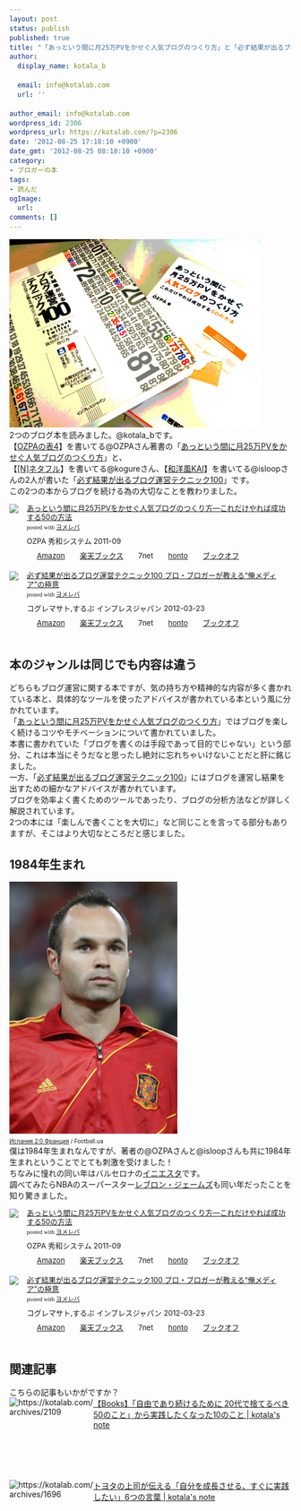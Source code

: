 ```yaml
---
layout: post
status: publish
published: true
title: "「あっという間に月25万PVをかせぐ人気ブログのつくり方」と「必ず結果が出るブログ運営テクニック100」を読んで、同世代に刺激を貰った！"
author:
  display_name: kotala_b

  email: info@kotalab.com
  url: ''

author_email: info@kotalab.com
wordpress_id: 2306
wordpress_url: https://kotalab.com/?p=2306
date: '2012-08-25 17:18:10 +0900'
date_gmt: '2012-08-25 08:18:10 +0900'
category:
- ブロガーの本
tags:
- 読んだ
ogImage:
  url:
comments: []
---
```

<p><a href="/wp-content/uploads/blogbook_120825.jpg" target="_blank"><img src="/wp-content/uploads/blogbook_120825.jpg" alt="" title="blogbook_120825" width="448" height="336" class="alignnone size-full wp-image-2322" /></a><br />
2つのブログ本を読みました。@kotala_bです。<br />
【<a href="http://ozpa-h4.com/" target="_blank">OZPAの表4</a>】を書いてる@OZPAさん著書の「<a href="https://www.amazon.co.jp/exec/obidos/asin/4798030724/same-22/" rel="nofollow" name="booklink" target="_blank">あっという間に月25万PVをかせぐ人気ブログのつくり方</a>」と、<br />
【<a href="http://netafull.net/" target="_blank">[N]ネタフル</a>】を書いてる@kogureさん、【<a href="https://wayohoo.com/" target="_blank">和洋風KAI</a>】を書いてる@isloopさんの2人が書いた「<a href="https://www.amazon.co.jp/exec/obidos/asin/4844331779/same-22/" rel="nofollow" name="booklink" target="_blank">必ず結果が出るブログ運営テクニック100</a>」です。<br />
この2つの本からブログを続ける為の大切なことを教わりました。<br />
</p>
<!--more-->
<div class="booklink-box" style="text-align:left;padding-bottom:20px;font-size:small;/zoom: 1;overflow: hidden;">
<div class="booklink-image" style="float:left;margin:0 15px 10px 0;"><a href="https://www.amazon.co.jp/exec/obidos/asin/4798030724/same-22/" name="booklink" rel="nofollow" target="_blank"><img src="https://images-fe.ssl-images-amazon.com/images/I/411tutU%2B3dL._SL160_.jpg" style="border: none;" /></a></div>
<div class="booklink-info" style="line-height:120%;/zoom: 1;overflow: hidden;">
<div class="booklink-name" style="margin-bottom:10px;line-height:120%"><a href="https://www.amazon.co.jp/exec/obidos/asin/4798030724/same-22/" rel="nofollow" name="booklink" target="_blank">あっという間に月25万PVをかせぐ人気ブログのつくり方―これだけやれば成功する50の方法</a>
<div class="booklink-powered-date" style="font-size:8pt;margin-top:5px;font-family:verdana;line-height:120%">posted with <a href="https://yomereba.com" target="_blank">ヨメレバ</a></div>
</div>
<div class="booklink-detail" style="margin-bottom:5px;">OZPA 秀和システム 2011-09    </div>
<div class="booklink-link2" style="margin-top:10px;">
<div class="shoplinkamazon" style="display:inline;margin-right:5px;background: url('https://img.yomereba.com/tam_y.gif') 0 0 no-repeat;padding: 2px 0 2px 18px;white-space: nowrap;"><a href="https://www.amazon.co.jp/exec/obidos/asin/4798030724/same-22/" rel="nofollow" target="_blank" title="アマゾン" >Amazon</a></div>
<div class="shoplinkrakuten" style="display:inline;margin-right:5px;background: url('https://img.yomereba.com/tam_y.gif') 0 -50px no-repeat;padding: 2px 0 2px 18px;white-space: nowrap;"><a href="https://hb.afl.rakuten.co.jp/hgc/0fa7afc8.bbfc196a.0fa7afc9.d56c38f1/?pc=http%3A%2F%2Fbooks.rakuten.co.jp%2Frb%2F11345255%2F%3Fscid%3Daf_ich_link_urltxt%26m%3Dhttp%3A%2F%2Fm.rakuten.co.jp%2Fev%2Fbook%2F" rel="nofollow" target="_blank" title="楽天ブックス" >楽天ブックス</a></div>
<div class="shoplinkseven" style="display:inline;margin-right:5px;background: url('https://img.yomereba.com/tam_y.gif') 0 -100px no-repeat;padding: 2px 0 2px 18px;white-space: nowrap;"><span class="removed_link" title="click.linksynergy.com/fs-bin/click?id=d2yYUp776R4&amp;subid=&amp;offerid=197738.1&amp;type=10&amp;tmpid=1787&amp;RD_PARM1=http%253A%252F%252Fwww.7netshopping.jp%252Fbooks%252Fsearch_result%252F%253Fctgy%253Dbooks%2526code%253D4798030724">7net</span></div>
<div class="shoplinkbk1" style="display:inline;margin-right:5px;background: url('https://img.yomereba.com/tam_y.gif') 0 -150px no-repeat;padding: 2px 0 2px 18px;white-space: nowrap;"><a href="https://ck.jp.ap.valuecommerce.com/servlet/referral?sid=2967684&pid=881104827&vc_url=http%3A%2F%2Fhonto.jp%2Fnetstore%2Fsearch_021_104798030724.html%3Fsrchf%3D1%26srchGnrNm%3D1" target="_blank" title="bk1" >honto</a></div>
<div class="shoplinkbookoff" style="display:inline;margin-right:5px;background: url('https://img.yomereba.com/tam_y.gif') 0 -200px no-repeat;padding: 2px 0 2px 18px;white-space: nowrap;"><a href="https://click.linksynergy.com/fs-bin/click?id=d2yYUp776R4&subid=&offerid=169505.1&type=10&tmpid=3677&RD_PARM1=http%253A%252F%252Fwww.bookoffonline.co.jp%252Fdisplay%252FL001%252Cbg%253D12%252Cq%253D9784798030722" rel="nofollow" target="_blank" title="ブックオフオンライン" >ブックオフ</a></div>
</div>
</div>
<div class="booklink-footer" style="clear: left"></div>
</div>
<div class="booklink-box" style="text-align:left;padding-bottom:20px;font-size:small;/zoom: 1;overflow: hidden;">
<div class="booklink-image" style="float:left;margin:0 15px 10px 0;"><a href="https://www.amazon.co.jp/exec/obidos/asin/4844331779/same-22/" name="booklink" rel="nofollow" target="_blank"><img src="https://images-fe.ssl-images-amazon.com/images/I/51hSOK1-1bL._SL160_.jpg" style="border: none;" /></a></div>
<div class="booklink-info" style="line-height:120%;/zoom: 1;overflow: hidden;">
<div class="booklink-name" style="margin-bottom:10px;line-height:120%"><a href="https://www.amazon.co.jp/exec/obidos/asin/4844331779/same-22/" rel="nofollow" name="booklink" target="_blank">必ず結果が出るブログ運営テクニック100 プロ・ブロガーが教える&ldquo;俺メディア&rdquo;の極意</a>
<div class="booklink-powered-date" style="font-size:8pt;margin-top:5px;font-family:verdana;line-height:120%">posted with <a href="https://yomereba.com" target="_blank">ヨメレバ</a></div>
</div>
<div class="booklink-detail" style="margin-bottom:5px;">コグレマサト,するぷ インプレスジャパン 2012-03-23    </div>
<div class="booklink-link2" style="margin-top:10px;">
<div class="shoplinkamazon" style="display:inline;margin-right:5px;background: url('https://img.yomereba.com/tam_y.gif') 0 0 no-repeat;padding: 2px 0 2px 18px;white-space: nowrap;"><a href="https://www.amazon.co.jp/exec/obidos/asin/4844331779/same-22/" rel="nofollow" target="_blank" title="アマゾン" >Amazon</a></div>
<div class="shoplinkrakuten" style="display:inline;margin-right:5px;background: url('https://img.yomereba.com/tam_y.gif') 0 -50px no-repeat;padding: 2px 0 2px 18px;white-space: nowrap;"><a href="https://hb.afl.rakuten.co.jp/hgc/0fa7afc8.bbfc196a.0fa7afc9.d56c38f1/?pc=http%3A%2F%2Fbooks.rakuten.co.jp%2Frb%2F11610899%2F%3Fscid%3Daf_ich_link_urltxt%26m%3Dhttp%3A%2F%2Fm.rakuten.co.jp%2Fev%2Fbook%2F" rel="nofollow" target="_blank" title="楽天ブックス" >楽天ブックス</a></div>
<div class="shoplinkseven" style="display:inline;margin-right:5px;background: url('https://img.yomereba.com/tam_y.gif') 0 -100px no-repeat;padding: 2px 0 2px 18px;white-space: nowrap;"><span class="removed_link" title="click.linksynergy.com/fs-bin/click?id=d2yYUp776R4&amp;subid=&amp;offerid=197738.1&amp;type=10&amp;tmpid=1787&amp;RD_PARM1=http%253A%252F%252Fwww.7netshopping.jp%252Fbooks%252Fsearch_result%252F%253Fctgy%253Dbooks%2526code%253D4844331779">7net</span></div>
<div class="shoplinkbk1" style="display:inline;margin-right:5px;background: url('https://img.yomereba.com/tam_y.gif') 0 -150px no-repeat;padding: 2px 0 2px 18px;white-space: nowrap;"><a href="https://ck.jp.ap.valuecommerce.com/servlet/referral?sid=2967684&pid=881104827&vc_url=http%3A%2F%2Fhonto.jp%2Fnetstore%2Fsearch_021_104844331779.html%3Fsrchf%3D1%26srchGnrNm%3D1" target="_blank" title="bk1" >honto</a></div>
<div class="shoplinkbookoff" style="display:inline;margin-right:5px;background: url('https://img.yomereba.com/tam_y.gif') 0 -200px no-repeat;padding: 2px 0 2px 18px;white-space: nowrap;"><a href="https://click.linksynergy.com/fs-bin/click?id=d2yYUp776R4&subid=&offerid=169505.1&type=10&tmpid=3677&RD_PARM1=http%253A%252F%252Fwww.bookoffonline.co.jp%252Fdisplay%252FL001%252Cbg%253D12%252Cq%253D9784844331773" rel="nofollow" target="_blank" title="ブックオフオンライン" >ブックオフ</a></div>
</div>
</div>
<div class="booklink-footer" style="clear: left"></div>
</div>
<h2>本のジャンルは同じでも内容は違う</h2>
<p>どちらもブログ運営に関する本ですが、気の持ち方や精神的な内容が多く書かれている本と、具体的なツールを使ったアドバイスが書かれている本という風に分かれています。<br />
「<a href="https://www.amazon.co.jp/exec/obidos/asin/4798030724/same-22/" rel="nofollow" name="booklink" target="_blank">あっという間に月25万PVをかせぐ人気ブログのつくり方</a>」ではブログを楽しく続けるコツやモチベーションについて書かれていました。<br />
本書に書かれていた「ブログを書くのは手段であって目的でじゃない」という部分、これは本当にそうだなと思ったし絶対に忘れちゃいけないことだと肝に銘じました。<br />
一方、「<a href="https://www.amazon.co.jp/exec/obidos/asin/4844331779/same-22/" rel="nofollow" name="booklink" target="_blank">必ず結果が出るブログ運営テクニック100</a>」にはブログを運営し結果を出すための細かなアドバイスが書かれています。<br />
ブログを効率よく書くためのツールであったり、ブログの分析方法などが詳しく解説されています。<br />
2つの本には「楽しんで書くことを大切に」など同じことを言ってる部分もありますが、そこはより大切なところだと感じました。</p>
<h2>1984年生まれ</h2>
<p><a href="/wp-content/uploads/blogbook_120825_01.jpg" target="_blank"><img src="/wp-content/uploads/blogbook_120825_01.jpg" alt="" title="blogbook_120825_01" width="300" height="450" class="alignnone size-full wp-image-2321" /></a><br />
<span style="font-size:10px;"><a href="http://2012.football.ua/Default.aspx?menu_id=gallery&id=720&photo_id=45524" target="_blank">Испания 2:0 Франция</a> / Football.ua</span><br />
僕は1984年生まれなんですが、著者の@OZPAさんと@isloopさんも共に1984年生まれということでとても刺激を受けました！<br />
ちなみに憧れの同い年はバルセロナの<a href="https://ja.wikipedia.org/wiki/%E3%82%A2%E3%83%B3%E3%83%89%E3%83%AC%E3%82%B9%E3%83%BB%E3%82%A4%E3%83%8B%E3%82%A8%E3%82%B9%E3%82%BF" target="_blank">イニエスタ</a>です。<br />
調べてみたらNBAのスーパースター<a href="https://ja.wikipedia.org/wiki/%E3%83%AC%E3%83%96%E3%83%AD%E3%83%B3%E3%83%BB%E3%82%B8%E3%82%A7%E3%83%BC%E3%83%A0%E3%82%BA" target="_blank">レブロン・ジェームズ</a>も同い年だったことを知り驚きました。</p>
<div class="booklink-box" style="text-align:left;padding-bottom:20px;font-size:small;/zoom: 1;overflow: hidden;">
<div class="booklink-image" style="float:left;margin:0 15px 10px 0;"><a href="https://www.amazon.co.jp/exec/obidos/asin/4798030724/same-22/" name="booklink" rel="nofollow" target="_blank"><img src="https://images-fe.ssl-images-amazon.com/images/I/411tutU%2B3dL._SL160_.jpg" style="border: none;" /></a></div>
<div class="booklink-info" style="line-height:120%;/zoom: 1;overflow: hidden;">
<div class="booklink-name" style="margin-bottom:10px;line-height:120%"><a href="https://www.amazon.co.jp/exec/obidos/asin/4798030724/same-22/" rel="nofollow" name="booklink" target="_blank">あっという間に月25万PVをかせぐ人気ブログのつくり方―これだけやれば成功する50の方法</a>
<div class="booklink-powered-date" style="font-size:8pt;margin-top:5px;font-family:verdana;line-height:120%">posted with <a href="https://yomereba.com" target="_blank">ヨメレバ</a></div>
</div>
<div class="booklink-detail" style="margin-bottom:5px;">OZPA 秀和システム 2011-09    </div>
<div class="booklink-link2" style="margin-top:10px;">
<div class="shoplinkamazon" style="display:inline;margin-right:5px;background: url('https://img.yomereba.com/tam_y.gif') 0 0 no-repeat;padding: 2px 0 2px 18px;white-space: nowrap;"><a href="https://www.amazon.co.jp/exec/obidos/asin/4798030724/same-22/" rel="nofollow" target="_blank" title="アマゾン" >Amazon</a></div>
<div class="shoplinkrakuten" style="display:inline;margin-right:5px;background: url('https://img.yomereba.com/tam_y.gif') 0 -50px no-repeat;padding: 2px 0 2px 18px;white-space: nowrap;"><a href="https://hb.afl.rakuten.co.jp/hgc/0fa7afc8.bbfc196a.0fa7afc9.d56c38f1/?pc=http%3A%2F%2Fbooks.rakuten.co.jp%2Frb%2F11345255%2F%3Fscid%3Daf_ich_link_urltxt%26m%3Dhttp%3A%2F%2Fm.rakuten.co.jp%2Fev%2Fbook%2F" rel="nofollow" target="_blank" title="楽天ブックス" >楽天ブックス</a></div>
<div class="shoplinkseven" style="display:inline;margin-right:5px;background: url('https://img.yomereba.com/tam_y.gif') 0 -100px no-repeat;padding: 2px 0 2px 18px;white-space: nowrap;"><span class="removed_link" title="click.linksynergy.com/fs-bin/click?id=d2yYUp776R4&amp;subid=&amp;offerid=197738.1&amp;type=10&amp;tmpid=1787&amp;RD_PARM1=http%253A%252F%252Fwww.7netshopping.jp%252Fbooks%252Fsearch_result%252F%253Fctgy%253Dbooks%2526code%253D4798030724">7net</span></div>
<div class="shoplinkbk1" style="display:inline;margin-right:5px;background: url('https://img.yomereba.com/tam_y.gif') 0 -150px no-repeat;padding: 2px 0 2px 18px;white-space: nowrap;"><a href="https://ck.jp.ap.valuecommerce.com/servlet/referral?sid=2967684&pid=881104827&vc_url=http%3A%2F%2Fhonto.jp%2Fnetstore%2Fsearch_021_104798030724.html%3Fsrchf%3D1%26srchGnrNm%3D1" target="_blank" title="bk1" >honto</a></div>
<div class="shoplinkbookoff" style="display:inline;margin-right:5px;background: url('https://img.yomereba.com/tam_y.gif') 0 -200px no-repeat;padding: 2px 0 2px 18px;white-space: nowrap;"><a href="https://click.linksynergy.com/fs-bin/click?id=d2yYUp776R4&subid=&offerid=169505.1&type=10&tmpid=3677&RD_PARM1=http%253A%252F%252Fwww.bookoffonline.co.jp%252Fdisplay%252FL001%252Cbg%253D12%252Cq%253D9784798030722" rel="nofollow" target="_blank" title="ブックオフオンライン" >ブックオフ</a></div>
</div>
</div>
<div class="booklink-footer" style="clear: left"></div>
</div>
<div class="booklink-box" style="text-align:left;padding-bottom:20px;font-size:small;/zoom: 1;overflow: hidden;">
<div class="booklink-image" style="float:left;margin:0 15px 10px 0;"><a href="https://www.amazon.co.jp/exec/obidos/asin/4844331779/same-22/" name="booklink" rel="nofollow" target="_blank"><img src="https://images-fe.ssl-images-amazon.com/images/I/51hSOK1-1bL._SL160_.jpg" style="border: none;" /></a></div>
<div class="booklink-info" style="line-height:120%;/zoom: 1;overflow: hidden;">
<div class="booklink-name" style="margin-bottom:10px;line-height:120%"><a href="https://www.amazon.co.jp/exec/obidos/asin/4844331779/same-22/" rel="nofollow" name="booklink" target="_blank">必ず結果が出るブログ運営テクニック100 プロ・ブロガーが教える&ldquo;俺メディア&rdquo;の極意</a>
<div class="booklink-powered-date" style="font-size:8pt;margin-top:5px;font-family:verdana;line-height:120%">posted with <a href="https://yomereba.com" target="_blank">ヨメレバ</a></div>
</div>
<div class="booklink-detail" style="margin-bottom:5px;">コグレマサト,するぷ インプレスジャパン 2012-03-23    </div>
<div class="booklink-link2" style="margin-top:10px;">
<div class="shoplinkamazon" style="display:inline;margin-right:5px;background: url('https://img.yomereba.com/tam_y.gif') 0 0 no-repeat;padding: 2px 0 2px 18px;white-space: nowrap;"><a href="https://www.amazon.co.jp/exec/obidos/asin/4844331779/same-22/" rel="nofollow" target="_blank" title="アマゾン" >Amazon</a></div>
<div class="shoplinkrakuten" style="display:inline;margin-right:5px;background: url('https://img.yomereba.com/tam_y.gif') 0 -50px no-repeat;padding: 2px 0 2px 18px;white-space: nowrap;"><a href="https://hb.afl.rakuten.co.jp/hgc/0fa7afc8.bbfc196a.0fa7afc9.d56c38f1/?pc=http%3A%2F%2Fbooks.rakuten.co.jp%2Frb%2F11610899%2F%3Fscid%3Daf_ich_link_urltxt%26m%3Dhttp%3A%2F%2Fm.rakuten.co.jp%2Fev%2Fbook%2F" rel="nofollow" target="_blank" title="楽天ブックス" >楽天ブックス</a></div>
<div class="shoplinkseven" style="display:inline;margin-right:5px;background: url('https://img.yomereba.com/tam_y.gif') 0 -100px no-repeat;padding: 2px 0 2px 18px;white-space: nowrap;"><span class="removed_link" title="click.linksynergy.com/fs-bin/click?id=d2yYUp776R4&amp;subid=&amp;offerid=197738.1&amp;type=10&amp;tmpid=1787&amp;RD_PARM1=http%253A%252F%252Fwww.7netshopping.jp%252Fbooks%252Fsearch_result%252F%253Fctgy%253Dbooks%2526code%253D4844331779">7net</span></div>
<div class="shoplinkbk1" style="display:inline;margin-right:5px;background: url('https://img.yomereba.com/tam_y.gif') 0 -150px no-repeat;padding: 2px 0 2px 18px;white-space: nowrap;"><a href="https://ck.jp.ap.valuecommerce.com/servlet/referral?sid=2967684&pid=881104827&vc_url=http%3A%2F%2Fhonto.jp%2Fnetstore%2Fsearch_021_104844331779.html%3Fsrchf%3D1%26srchGnrNm%3D1" target="_blank" title="bk1" >honto</a></div>
<div class="shoplinkbookoff" style="display:inline;margin-right:5px;background: url('https://img.yomereba.com/tam_y.gif') 0 -200px no-repeat;padding: 2px 0 2px 18px;white-space: nowrap;"><a href="https://click.linksynergy.com/fs-bin/click?id=d2yYUp776R4&subid=&offerid=169505.1&type=10&tmpid=3677&RD_PARM1=http%253A%252F%252Fwww.bookoffonline.co.jp%252Fdisplay%252FL001%252Cbg%253D12%252Cq%253D9784844331773" rel="nofollow" target="_blank" title="ブックオフオンライン" >ブックオフ</a></div>
</div>
</div>
<div class="booklink-footer" style="clear: left"></div>
</div>
<section id="rele">
<h2>関連記事</h2>
<p>こちらの記事もいかがですか？<br />
<a href="/want-to-do-twenties" target="_blank"><img src="https://capture.heartrails.com/150x130?https://kotalab.com/archives/2109" alt="https://kotalab.com/archives/2109" width="150" height="130" align="left" /></a><a href="/want-to-do-twenties" target="_blank">【Books】「自由であり続けるために 20代で捨てるべき50のこと」から実践したくなった10のこと | kotala's note</a><br style="clear:both;" /><br />
<a href="/books-toyota-6words" target="_blank"><img src="https://capture.heartrails.com/150x130?https://kotalab.com/archives/1696" alt="https://kotalab.com/archives/1696" width="150" height="130" align="left" /></a><a href="/books-toyota-6words" target="_blank">トヨタの上司が伝える「自分を成長させる、すぐに実践したい」6つの言葉 | kotala's note</a><br style="clear:both;" /><br />
</section>

